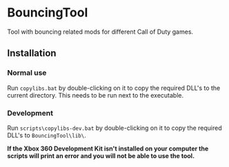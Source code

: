 # BouncingTool
Tool with bouncing related mods for different Call of Duty games.

## Installation

### Normal use
Run `copylibs.bat` by double-clicking on it to copy the required DLL's to the current directory. This needs to be run next to the executable.

### Development
Run `scripts\copylibs-dev.bat` by double-clicking on it to copy the required DLL's to `BouncingTool\lib\`.  

**If the Xbox 360 Development Kit isn't installed on your computer the scripts will print an error and you will not be able to use the tool.**
